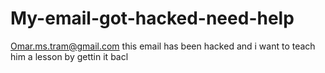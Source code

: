 # My-email-got-hacked-need-help
Omar.ms.tram@gmail.com this email has been hacked and i want to teach him a lesson by gettin it bacl
